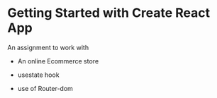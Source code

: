 # Getting Started with Create React App

An assignment to work with
- An online Ecommerce store

- usestate hook

- use of Router-dom 
